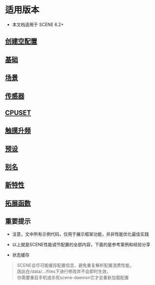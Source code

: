 # 适用版本
- 本文档适用于 SCENE 6.2+

## [创建空配置](./empty.md)
## [基础](./basic.md)
## [场景](./apps.md)
## [传感器](./sensor.md)
## [CPUSET](./cpuset.md)
## [触摸升频](./booster.md)
## [预设](./presets.md)
## [别名](./alias.md)
## [新特性](./new_features.md)
## [拓展函数](./kernel_features.md)

## 重要提示
- 注意，文中所有示例代码，仅用于展示框架功能，并非性能优化最佳实践
- 以上就是SCENE性能调节配置的全部内容，下面的是参考案例和经验分享

- 状态缓存
> SCENE会尽可能缓存配置信息，避免重复解析配置浪费性能，<br>
> 因此在/data/.../files下进行修改并不会即时生效，<br>
> 你需要重启手机或杀死scene-daemon它才会重新加载配置
